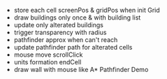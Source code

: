 
   - store each cell screenPos & gridPos when init Grid
   - draw buildings only once & with building list
   - update only alterated buildings
   - trigger transparency with radius
   - pathfinder approx when can't reach
   - update pathfinder path for alterated cells
   - mouse move scrollClick
   - units formation endCell
   - draw wall with mouse like A* Pathfinder Demo